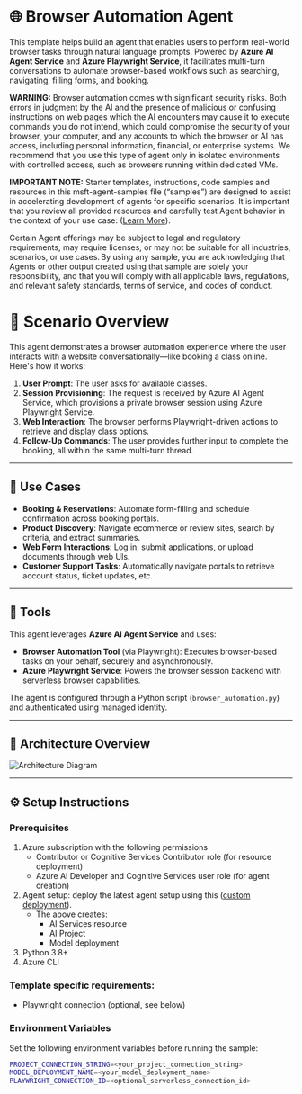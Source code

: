 # 🌐 Browser Automation Agent

This template helps build an agent that enables users to perform real-world browser tasks through natural language prompts. Powered by **Azure AI Agent Service** and **Azure Playwright Service**, it facilitates multi-turn conversations to automate browser-based workflows such as searching, navigating, filling forms, and booking.

**WARNING:** Browser automation comes with significant security risks. Both errors in judgment by the AI and the presence of malicious or confusing instructions on web pages which the AI encounters may cause it to execute commands you do not intend, which could compromise the security of your browser, your computer, and any accounts to which the browser or AI has access, including personal information, financial, or enterprise systems. We recommend that you use this type of agent only in isolated environments with controlled access, such as browsers running within dedicated VMs.

**IMPORTANT NOTE:** Starter templates, instructions, code samples and resources in this msft-agent-samples file (“samples”) are designed to assist in accelerating development of agents for specific scenarios. It is important that you review all provided resources and carefully test Agent behavior in the context of your use case: ([Learn More](https://learn.microsoft.com/en-us/legal/cognitive-services/agents/transparency-note?context=%2Fazure%2Fai-services%2Fagents%2Fcontext%2Fcontext)). 

Certain Agent offerings may be subject to legal and regulatory requirements, may require licenses, or may not be suitable for all industries, scenarios, or use cases. By using any sample, you are acknowledging that Agents or other output created using that sample are solely your responsibility, and that you will comply with all applicable laws, regulations, and relevant safety standards, terms of service, and codes of conduct.  

 # 🧠 Scenario Overview

This agent demonstrates a browser automation experience where the user interacts with a website conversationally—like booking a class online. Here's how it works:

1. **User Prompt**: The user asks for available classes.
2. **Session Provisioning**: The request is received by Azure AI Agent Service, which provisions a private browser session using Azure Playwright Service.
3. **Web Interaction**: The browser performs Playwright-driven actions to retrieve and display class options.
4. **Follow-Up Commands**: The user provides further input to complete the booking, all within the same multi-turn thread.

---

## 💼 Use Cases

- **Booking & Reservations**: Automate form-filling and schedule confirmation across booking portals.
- **Product Discovery**: Navigate ecommerce or review sites, search by criteria, and extract summaries.
- **Web Form Interactions**: Log in, submit applications, or upload documents through web UIs.
- **Customer Support Tasks**: Automatically navigate portals to retrieve account status, ticket updates, etc.

---

## 🧩 Tools

This agent leverages **Azure AI Agent Service** and uses:

- **Browser Automation Tool** (via Playwright): Executes browser-based tasks on your behalf, securely and asynchronously.
- **Azure Playwright Service**: Powers the browser session backend with serverless browser capabilities.

The agent is configured through a Python script (`browser_automation.py`) and authenticated using managed identity.

---

## 🧠 Architecture Overview

![Architecture Diagram](assets/architecture-browser-automation.png)

---

## ⚙️ Setup Instructions

### Prerequisites

1. Azure subscription with the following permissions
   - Contributor or Cognitive Services Contributor role (for resource deployment)
   - Azure AI Developer and Cognitive Services user role (for agent creation)
2. Agent setup: deploy the latest agent setup using this ([custom deployment](https://www.aka.ms/basic-agent-deployment)).
   - The above creates:
      - AI Services resource
      - AI Project
      - Model deployment
3. Python 3.8+
4. Azure CLI
   
### Template specific requirements:
- Playwright connection (optional, see below)

### Environment Variables

Set the following environment variables before running the sample:

```bash
PROJECT_CONNECTION_STRING=<your_project_connection_string>
MODEL_DEPLOYMENT_NAME=<your_model_deployment_name>
PLAYWRIGHT_CONNECTION_ID=<optional_serverless_connection_id>


